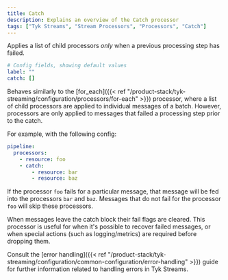 ```yaml
---
title: Catch
description: Explains an overview of the Catch processor
tags: ["Tyk Streams", "Stream Processors", "Processors", "Catch"]
---
```


Applies a list of child processors _only_ when a previous processing step has failed.

```yml
# Config fields, showing default values
label: ""
catch: []
```

Behaves similarly to the [for_each]({{< ref "/product-stack/tyk-streaming/configuration/processors/for-each" >}}) processor, where a list of child processors are applied to individual messages of a batch. However, processors are only applied to messages that failed a processing step prior to the catch.

For example, with the following config:

```yaml
pipeline:
  processors:
    - resource: foo
    - catch:
        - resource: bar
        - resource: baz
```

If the processor `foo` fails for a particular message, that message will be fed into the processors `bar` and `baz`. Messages that do not fail for the processor `foo` will skip these processors.

When messages leave the catch block their fail flags are cleared. This processor is useful for when it's possible to recover failed messages, or when special actions (such as logging/metrics) are required before dropping them.

Consult the [error handling]({{< ref "/product-stack/tyk-streaming/configuration/common-configuration/error-handling" >}}) guide for further information related to handling errors in Tyk Streams.
